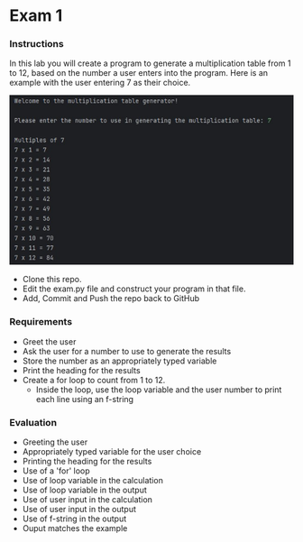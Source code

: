 # Exam 1

### Instructions
In this lab you will create a program to generate a multiplication table from 1 to 12, based on the number
a user enters into the program. Here is an example with the user entering 7 as their choice.  

![example](example.jpg)

- Clone this repo.
- Edit the exam.py file and construct your program in that file.  
- Add, Commit and Push the repo back to GitHub  

### Requirements
- Greet the user
- Ask the user for a number to use to generate the results
- Store the number as an appropriately typed variable
- Print the heading for the results
- Create a for loop to count from 1 to 12.
  - Inside the loop, use the loop variable and the user number to print each line using an f-string

### Evaluation 
- Greeting the user
- Appropriately typed variable for the user choice
- Printing the heading for the results
- Use of a 'for' loop
- Use of loop variable in the calculation
- Use of loop variable in the output
- Use of user input in the calculation
- Use of user input in the output
- Use of f-string in the output
- Ouput matches the example
